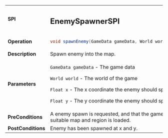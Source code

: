 <table>
<tbody>
<tr>
<td><strong>SPI</strong></td>
<td><h2>EnemySpawnerSPI</h2></td>
</tr>
<tr>
<td><Strong>Operation</strong></td>
    <td>

```java
void spawnEnemy(GameData gameData, World world, float x, float y)
```
</td>
</tr>
<tr>
<td><Strong>Description</strong></td>
<td>Spawn enemy into the map.</td>
</tr>
<tr>
<td><Strong>Parameters</strong></td>
<td>

`GameData gameData` - The game data

`World world` - The world of the game

`Float x` - The x coordinate the enemy should spawn at

`Float y` - The y coordinate the enemy should spawn at</td>
</tr>
<tr>
<td><Strong>PreConditions</strong></td>
<td>A enemy spawn is requested, and that the game has started and a suitable map and region is loaded.
</td>
</tr>
<tr>
<td><Strong>PostConditions</strong></td>
<td>Enemy has been spawned at x and y.
</td>
</tr>
</tbody>
</table>





